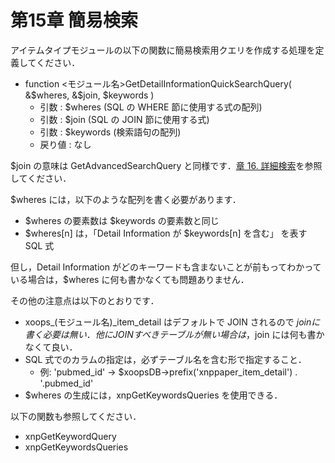 # 第15章 簡易検索

アイテムタイプモジュールの以下の関数に簡易検索用クエリを作成する処理を定義してください．

* function &lt;モジュール名&gt;GetDetailInformationQuickSearchQuery\( &$wheres, &$join, $keywords \)
  * 引数 : $wheres \(SQL の WHERE 節に使用する式の配列\)
  * 引数 : $join \(SQL の JOIN 節に使用する式\)
  * 引数 : $keywords \(検索語句の配列\)
  * 戻り値 : なし

$join の意味は GetAdvancedSearchQuery と同様です．[章 16. 詳細検索](https://xoonips.osdn.jp/manuals/itemtype-340/advancedsearch.html)を参照してください．

$wheres には，以下のような配列を書く必要があります．

* $wheres の要素数は $keywords の要素数と同じ
* $wheres\[n\] は，「Detail Information が $keywords\[n\] を含む」 を表す SQL 式

但し，Detail Information がどのキーワードも含まないことが前もってわかっている場合は，$wheres に何も書かなくても問題ありません．

その他の注意点は以下のとおりです．

* xoops\_\(モジュール名\)\_item\_detail はデフォルトで JOIN されるので $joinに書く必要は無い．他に JOIN すべきテーブルが無い場合は，$join には何も書かなくて良い．
* SQL 式でのカラムの指定は，必ずテーブル名を含む形で指定すること．
  * 例: 'pubmed\_id' → $xoopsDB-&gt;prefix\('xnppaper\_item\_detail'\) . '.pubmed\_id'
* $wheres の生成には，xnpGetKeywordsQueries を使用できる．

以下の関数も参照してください．

* xnpGetKeywordQuery
* xnpGetKeywordsQueries

